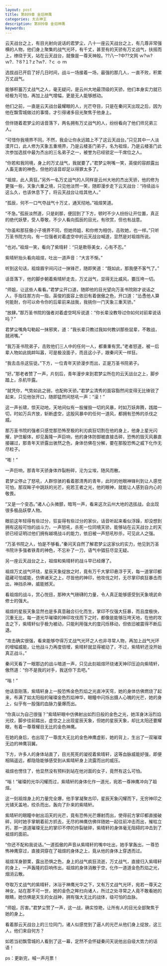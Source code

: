 ```yaml
---
layout: post
title: 第809章 金焰神鹰
categories: 太古神王
description: 第809章 金焰神鹰
keywords:
---
```


云天战台之上，有目光射向说话的君梦尘，八十一座云天战台之上，有几尊非常强横的人物，他们身上聚集的战气光环，有千丈，甚至有的天骄有万丈战气，扶摇而上，缭绕于天，站在云天战台，就像是一尊天神般。??八一?中??文网   ｗ?ｗ?ｗ?．?８?１?ｚ?ｗ?．?ｃ ｏ ｍ

选拔战已开启了好几日时间，战斗一场接着一场，最强的那几人，一直不败，积累万丈战气。

能够积蓄万丈战气之人，毫无疑问，是云州大地最顶级的天骄，他们本身实力就已经极为可怕，再加上战气增幅，更是无人能够撼动。

他们之前，一直是云天战台最耀眼的人，光芒夺目，只是在秦问天出现之后，因为他在飘雪城做过的事情，才引得诸多目光聚焦于他身上。

但伴随着君梦尘的话音落下，两名拥有万丈战气的人，纷纷看向了他们师兄弟三人。

“可惜你我境界不同，不然，我会让你永远踏上不了这云天战台。”只见其中一人淡漠开口，此人修为天象五重境界，乃是云楼圣门弟子，名为祖煊，乃是云楼圣门此次参加选拔中最为杰出的三名弟子之一，被誉为已经锁定一千席位之人。

“你若和我同境，身上的万丈战气，我就要了。”君梦尘咧嘴一笑，英俊的容颜露出人畜无害的神色，但他的话音却足以得罪太多了。

“祖煊，此人真狂。”另外一名万丈战气的人同样是云州大地的杰出天骄，他的修为更强一些，天象六重之境，只见他淡然一笑，随即漫步走下云天战台：“持续战斗这么久，也该休息下了，将云天战台让给其他人。”

“孤辰，何不一口气夺战气十万丈，通天彻地。”祖煊笑道。

“不急。”孤辰淡然道，只是刹那，便回到了下方，顿时不少人纷纷让开位置，真正的绝代妖孽，受人尊敬，不少人看向孤辰的目光，有欣赏，但也有战意。

“你虽和那狂傲小子境界不同，但她师姐，和你修为相仿，击败她，也一样。”只听万圣书院方向，有一位强者对着虚空中的云天战台喊道，显然是对祖煊所说。

“也对。”祖煊一笑，看向了紫晴轩：“只是欺辱美女，心有不忍。”

紫晴轩抬头看向祖煊，吐出一道声音：“大言不惭。”

听到这句话，祖煊眉宇间闪过一抹锋芒，随即笑道：“既如此，那我便不客气了。”

话音落下，他的脚步朝着紫晴轩走去，万丈战气，显得无比威风，要压垮一切。

“师姐，让这些人看看。”君梦尘开口道，随即他的目光望向万圣书院刚才说话之人，手指往那方向一指，英俊的面容上依旧有着倨傲之色，开口道：“怂恿他人算何能耐，你可以命令你的后辈前来战我，我挑你一门天象三重天骄。”

“放肆。”那万圣书院的强者对着虚空呵斥说道：“你长辈没教导过你如何对前辈说话吗？”

君梦尘嘴角勾勒起一抹邪笑，道：“我长辈只教过我如何教训那些鼠辈，不敢战，就闭嘴。”

“我万圣书院弟子，击败他们三人中的任何一人，都重重有赏。”老者怒道，被一后辈人物如此挑衅叫嚣，可是极没面子，而且这小子，跟秦问天一样狂。

“我去击杀这狂徒。”下方，一位青年天骄漫步而出，正是万圣书院弟子。

“好。”那老者赞了一声，片刻后，青年漫步来到君梦尘所在的云天战台之上，脚步踏上，杀机毕露。

“就凭你，气势如此之弱，也配称天骄。”君梦尘清秀的面容豁然间变得无比锋锐了起来，只见他张开口，随即猛然间怒吼一声：“滚！”

这一声长啸，惊天动地，天地间似有一股摧毁一切的风暴，时如万妖奔腾，践踏一切，时如万兵齐放，斩断虚空，这股风暴中的任何一道风，都拥有恐怖的杀伐之威。

那万圣书院的强者只感觉那恐怖至极的利刃疯狂切割在他的身上，他身上星光闪耀，护住躯体，却见轰隆一声巨响，他的身体防御被直接击碎，恐怖的毁灭风暴直接碾过，那青年天骄露出骇然之色，身体仿佛在分解，要在那股恐怖之威下化作无尽粒子。

“嘭！”

一声巨响，那青年天骄身体炸裂粉碎，沦为尘埃，随风而散。

君梦尘停止了怒吼，人群惊骇的看着那清秀的青年，此时的他眼神锋利到让人感觉可怕，那双眸子中跳跃的光芒，宛若王者之光，他的眼神，就能让人感到自内心的敬畏。

“又是一个变态。”诸人心头微颤，暗骂一声，看来这次云州大地的选拔战，会出现很多极品妖孽人物。

眼前这年轻得有些过分，狂妄得有些过分的家伙，话音听起来看似浮躁，却没想到拥有这般可怕的战斗力，一声怒吼，杀死一位同境天骄，能够站在云天战台上的天骄已经证明过他们拥有越境战斗的能力，依旧被一声怒吼秒杀，可见此人之强。

“万圣书院之人，怕是不够看。”秦问天自然了解君梦尘这家伙的实力，他见到万圣书院许多强者铁青的神色，不忘补了一刀，语气中猖狂尽显无疑。

另一座云天战台之上，祖煊和紫晴轩的战斗早已经爆了。

祖煊万丈战气环绕，星辰天象绽放之时，竟有万千大掌印悬浮于天，每一道掌印都蕴藏可怕威能，仿佛诸天之上，尽皆他的神印，他攻伐之时，无尽掌印疯狂暴击而出，神挡杀神，威能撼天。

看祖煊的战斗，赏心悦目，那种大气磅礴的力量，令人真正能够感受到天象境武命修士的强大。

祖煊的星辰天象显然也是多真意融合衍化而生，掌印不仅强大狂暴，而且度极快，沉重无比，每一道光华璀璨的神印攻伐而下之时，都像是能够压垮天地，在他的攻击之下，紫晴轩似乎极为被动，只能利用强大的度闪烁移动，但依旧被震得不断后退。

“攻击确实很强，看来能够夺得万丈战气光环之人也非寻常人物，再加上战气光环的增幅威能，让他战斗力再度倍增，紫晴轩就显得被动了，不过，紫晴轩还没开始真正战斗。”

秦问天看了一眼那边的战斗暗道一声，只见此刻祖煊环绕诸天神印压迫向紫晴轩，傲然道：“你不是我的对手，我送你下去吧。”

“嗡！”

他话音刚落，紫晴轩身上一股恐怖金色烈焰之光直冲天穹，她的身体仿佛燃烧了起来，布满了如太阳般的璀璨金色烈焰神华，眼瞳中闪烁出摄人心魄的光芒，她的身上，似乎有一股强的血脉力量爆而出。

“你真以为自己很强？”紫晴轩眼中仿佛射出如烈日般的金色之光，她浑身沐浴烈焰光纹，脚步往前踏出，虚空之上出现星辰天象，但她的星辰天象，却比太阳还要耀眼，有着一尊尊耀目无比的金色神鹰。

在她的身后，也出现了一尊庞大无比的金色神鹰虚影，她的背上，生出了一双璀璨无边的神鹰羽翼。

下方，许多人的身体站直了，目光死死的凝视着紫晴轩，这等血脉威能好强，即便相隔遥远，都隐隐能够感受到从紫晴轩身上流露而出的威压。

祖煊也愣住了，他显然没有预料到站在他对面的女子，竟然有这么可怕。

“嗡！”璀璨的光华闪耀而过，紫晴轩的身体化作一道光，宛若一尊神鹰冲向了祖煊。

这一刻祖煊身上的力量完全爆，他手掌凝聚古印，星辰天象闪耀而下，无穷神印之光铺天盖地，绞杀而出，轰向了扑来的紫晴轩。

紫晴轩的眼瞳中射出滔天的光芒，竟有恐怖光芒爆射而出，使得前方掌印都直接破碎，同时她手掌朝着前方抓去，无尽的神鹰仿佛伴随她一起往前冲击而出，摧枯立朽，那一道道璀璨无比的掌印不停的炸裂破碎，紫晴轩的身体毫无阻碍的冲击到了祖煊的面前。

“你还不配和我说话。”一道孤傲的声音从紫晴轩的嘴中吐出，她手掌轰出，一尊恐怖神鹰穿过，直接洞穿在了祖煊的身体之上，竟从他的身体上穿透而过。

祖煊浑身颤栗，露出恐惧之色，身上的战气疯狂流逝，万丈战气，直接归入紫晴轩的身上，一声轰隆的巨响传出，祖煊的身体消散于空，化作一道道金色烈焰之光，烟消云散。

夺取万丈战气的紫晴轩，沐浴于神鹰光华之下，又有万丈战气光环，宛若一尊天之神女，站在那不可一世，她的金色之眸扫向诸人，所过之处寻常之人竟不敢看她的眼睛，她仿佛是天生的女战神，拥有强大无比的战体，级可怕的血脉。

“师姐，厉害。”君梦尘赞了一声，这一战，确实惊艳，让所有人的目光全部聚焦于她的身上。

看着那云天战台上的三位同门，诸人似感觉到了逼人的光芒从他们身上绽放，这三人，他们来自何方？

如若当初飘雪城的人看到了这一幕，定然不会怀疑秦问天说他出自级大势力的话语！

ps：更新完，喊一声月票！
